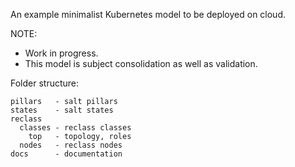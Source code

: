 
An example minimalist Kubernetes model to be deployed on cloud.

NOTE:
- Work in progress.
- This model is subject consolidation as well as validation.

Folder structure:

    pillars   - salt pillars
    states    - salt states
    reclass
      classes - reclass classes
        top   - topology, roles
      nodes   - reclass nodes
    docs      - documentation
